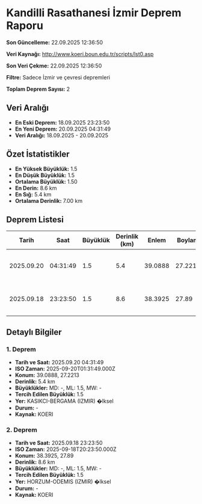 # Kandilli Rasathanesi İzmir Deprem Raporu

**Son Güncelleme:** 22.09.2025 12:36:50

**Veri Kaynağı:** http://www.koeri.boun.edu.tr/scripts/lst0.asp

**Son Veri Çekme:** 22.09.2025 12:36:50

**Filtre:** Sadece İzmir ve çevresi depremleri

**Toplam Deprem Sayısı:** 2

## Veri Aralığı

- **En Eski Deprem:** 18.09.2025 23:23:50
- **En Yeni Deprem:** 20.09.2025 04:31:49
- **Veri Aralığı:** 18.09.2025 - 20.09.2025

## Özet İstatistikler

- **En Yüksek Büyüklük:** 1.5
- **En Düşük Büyüklük:** 1.5
- **Ortalama Büyüklük:** 1.50
- **En Derin:** 8.6 km
- **En Sığ:** 5.4 km
- **Ortalama Derinlik:** 7.00 km

## Deprem Listesi

| Tarih | Saat | Büyüklük | Derinlik (km) | Enlem | Boylam | Konum | Durum |
|-------|------|----------|---------------|-------|--------|-------|-------|
| 2025.09.20 | 04:31:49 | 1.5 | 5.4 | 39.0888 | 27.2213 | KASIKCI-BERGAMA (IZMIR) �lksel | - |
| 2025.09.18 | 23:23:50 | 1.5 | 8.6 | 38.3925 | 27.89 | HORZUM-ODEMIS (IZMIR) �lksel | - |

## Detaylı Bilgiler

### 1. Deprem

- **Tarih ve Saat:** 2025.09.20 04:31:49
- **ISO Zaman:** 2025-09-20T01:31:49.000Z
- **Konum:** 39.0888, 27.2213
- **Derinlik:** 5.4 km
- **Büyüklükler:** MD: -, ML: 1.5, MW: -
- **Tercih Edilen Büyüklük:** 1.5
- **Yer:** KASIKCI-BERGAMA (IZMIR) �lksel
- **Durum:** -
- **Kaynak:** KOERI

### 2. Deprem

- **Tarih ve Saat:** 2025.09.18 23:23:50
- **ISO Zaman:** 2025-09-18T20:23:50.000Z
- **Konum:** 38.3925, 27.89
- **Derinlik:** 8.6 km
- **Büyüklükler:** MD: -, ML: 1.5, MW: -
- **Tercih Edilen Büyüklük:** 1.5
- **Yer:** HORZUM-ODEMIS (IZMIR) �lksel
- **Durum:** -
- **Kaynak:** KOERI

